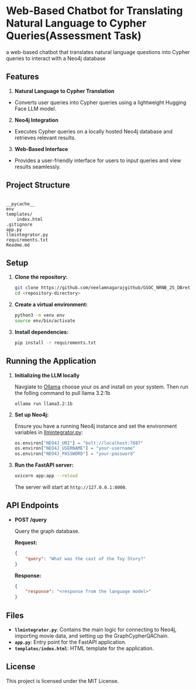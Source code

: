 
# Web-Based Chatbot for Translating Natural Language to Cypher Queries(Assessment Task)

a web-based chatbot that translates natural language questions into Cypher queries to interact with a Neo4j database

## Features

1. **Natural Language to Cypher Translation**  
- Converts user queries into Cypher queries using a lightweight Hugging Face LLM model.  

2. **Neo4j Integration**  
- Executes Cypher queries on a locally hosted Neo4j database and retrieves relevant results.  

3. **Web-Based Interface**  
- Provides a user-friendly interface for users to input queries and view results seamlessly.  


## Project Structure

```

__pycache__
env
templates/
	index.html
.gitignore
app.py
llmintegrator.py
requirements.txt
Readme.md

```
## Setup

1. **Clone the repository:**

    ```sh
    git clone https://github.com/neelamnagarajgithub/GSOC_NRNB_25_DBretina_Chatbot
    cd <repository-directory>
    ```

2. **Create a virtual environment:**

    ```sh
    python3 -m venv env
    source env/bin/activate
    ```

3. **Install dependencies:**

    ```sh
    pip install -r requirements.txt
    ```

## Running the Application

1. **Initializing the LLM locally**

	Navgiate to [Ollama](https://ollama.com/download) choose your os and install on your system. Then run the folling command to pull llama 3.2:1b

	```
	ollama run llama3.2:1b
	```

2. **Set up Neo4j:**

    Ensure you have a running Neo4j instance and set the environment variables in [llmintegrator.py](http://_vscodecontentref_/3):

    ```python
    os.environ["NEO4J_URI"] = "bolt://localhost:7687"
    os.environ["NEO4J_USERNAME"] = "your-username"
    os.environ["NEO4J_PASSWORD"] = "your-password"
    ```

3. **Run the FastAPI server:**

    ```sh
    uvicorn app:app --reload
    ```

    The server will start at `http://127.0.0.1:8000`.

## API Endpoints

- **POST /query**

    Query the graph database.

    **Request:**

    ```json
    {
        "query": "What was the cast of the Toy Story?"
    }
    ```

    **Response:**

    ```json
    {
        "response": "<response from the language model>"
    }
    ```

## Files

- **`llmintegrator.py`**: Contains the main logic for connecting to Neo4j, importing movie data, and setting up the GraphCypherQAChain.
- **`app.py`**: Entry point for the FastAPI application.
- **`templates/index.html`**: HTML template for the application.

## License

This project is licensed under the MIT License.

